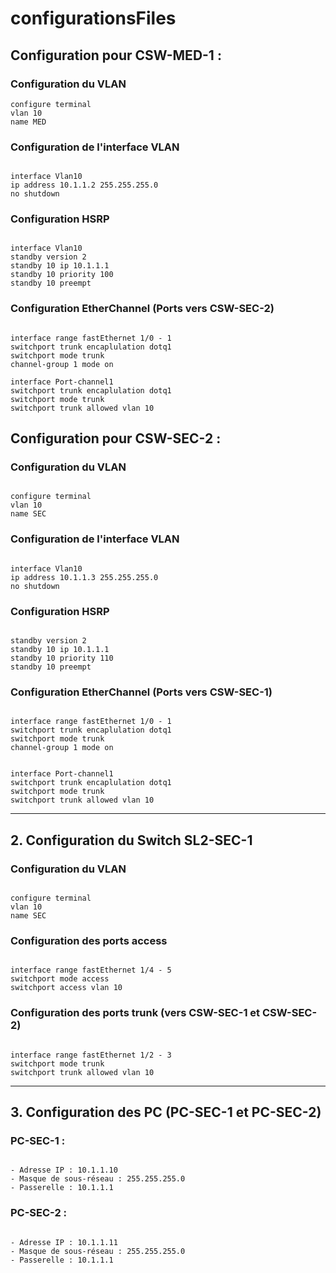 # configurationsFiles

## Configuration pour **CSW-MED-1** :

### Configuration du VLAN

```
configure terminal
vlan 10
name MED

```

### Configuration de l'interface VLAN

```

interface Vlan10
ip address 10.1.1.2 255.255.255.0
no shutdown

```

### Configuration HSRP

```

interface Vlan10
standby version 2
standby 10 ip 10.1.1.1
standby 10 priority 100
standby 10 preempt

```

### Configuration EtherChannel (Ports vers CSW-SEC-2)

```

interface range fastEthernet 1/0 - 1
switchport trunk encaplulation dotq1
switchport mode trunk
channel-group 1 mode on

interface Port-channel1
switchport trunk encaplulation dotq1
switchport mode trunk
switchport trunk allowed vlan 10

```

## Configuration pour **CSW-SEC-2** :

### Configuration du VLAN

```

configure terminal
vlan 10
name SEC

```

### Configuration de l'interface VLAN

```

interface Vlan10
ip address 10.1.1.3 255.255.255.0
no shutdown

```

### Configuration HSRP

```

standby version 2
standby 10 ip 10.1.1.1
standby 10 priority 110
standby 10 preempt

```


### Configuration EtherChannel (Ports vers CSW-SEC-1)

```

interface range fastEthernet 1/0 - 1
switchport trunk encaplulation dotq1
switchport mode trunk
channel-group 1 mode on


interface Port-channel1
switchport trunk encaplulation dotq1
switchport mode trunk
switchport trunk allowed vlan 10

```



---

## 2. **Configuration du Switch SL2-SEC-1**


### Configuration du VLAN

```

configure terminal
vlan 10
name SEC

```

### Configuration des ports access

```

interface range fastEthernet 1/4 - 5
switchport mode access
switchport access vlan 10

```

### Configuration des ports trunk (vers CSW-SEC-1 et CSW-SEC-2)

```

interface range fastEthernet 1/2 - 3
switchport mode trunk
switchport trunk allowed vlan 10

```


---

## 3. **Configuration des PC (PC-SEC-1 et PC-SEC-2)**

### **PC-SEC-1** :

```

- Adresse IP : 10.1.1.10
- Masque de sous-réseau : 255.255.255.0
- Passerelle : 10.1.1.1

```

### **PC-SEC-2** :

```

- Adresse IP : 10.1.1.11
- Masque de sous-réseau : 255.255.255.0
- Passerelle : 10.1.1.1

```
